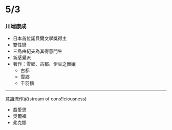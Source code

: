 # 5/3

### 川端康成

* 日本首位諾貝爾文學獎得主
* 雙性戀
* 三島由紀夫為其得意門生
* 新感覺派
* 著作：雪鄉、古都、伊豆之舞孃
  * 古都
  * 雪鄉
  * 千羽鶴

---

意識流作家\(stream of cons!!ciousness\)

* 喬愛思
* 吳爾福
* 弗克娜



